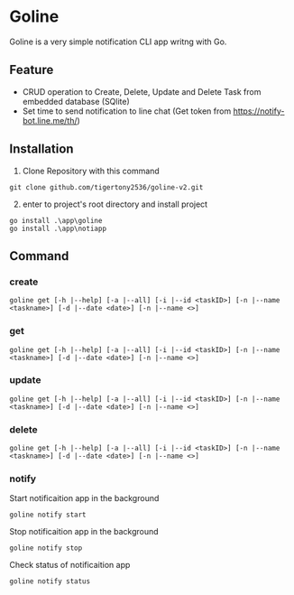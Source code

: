 
# Goline

Goline is a very simple notification CLI app writng with Go.
## Feature
- CRUD operation to Create, Delete, Update and Delete Task from embedded database (SQlite)
- Set time to send notification to line chat (Get token from https://notify-bot.line.me/th/)
## Installation
1. Clone Repository with this command
```
git clone github.com/tigertony2536/goline-v2.git
```
2. enter to project's root directory and install project
```
go install .\app\goline
go install .\app\notiapp
```
## Command
###  create 
```
goline get [-h |--help] [-a |--all] [-i |--id <taskID>] [-n |--name <taskname>] [-d |--date <date>] [-n |--name <>]
```
###  get 
```
goline get [-h |--help] [-a |--all] [-i |--id <taskID>] [-n |--name <taskname>] [-d |--date <date>] [-n |--name <>]
```
###  update 
```
goline get [-h |--help] [-a |--all] [-i |--id <taskID>] [-n |--name <taskname>] [-d |--date <date>] [-n |--name <>]
```
###  delete 
```
goline get [-h |--help] [-a |--all] [-i |--id <taskID>] [-n |--name <taskname>] [-d |--date <date>] [-n |--name <>]
```
### notify 
Start notificaition app in the background
```
goline notify start 
```
Stop notificaition app in the background

```
goline notify stop 
```
Check status of notificaition app

```
goline notify status 
```
